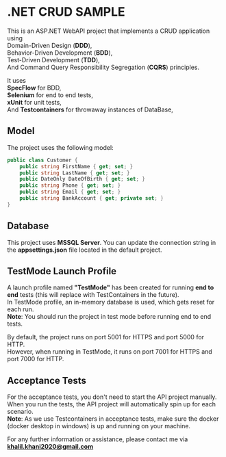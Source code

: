 # .NET CRUD SAMPLE

This is an ASP.NET WebAPI project that implements a CRUD application using  
Domain-Driven Design (**DDD**),  
Behavior-Driven Development (**BDD**),  
Test-Driven Development (**TDD**),  
And Command Query Responsibility Segregation (**CQRS**) principles.  

It uses  
**SpecFlow** for BDD,  
**Selenium** for end to end tests,  
**xUnit** for unit tests,  
And **Testcontainers** for throwaway instances of DataBase,

## Model

The project uses the following model:

```csharp
public class Customer {
    public string FirstName { get; set; }
    public string LastName { get; set; }
    public DateOnly DateOfBirth { get; set; }
    public string Phone { get; set; }
    public string Email { get; set; }
    public string BankAccount { get; private set; }
}
```

## Database  
This project uses **MSSQL Server**. You can update the connection string in the **appsettings.json** file located in the default project.  

## TestMode Launch Profile  
A launch profile named **"TestMode"** has been created for running **end to end** tests (this will replace with TestContainers in the future).  
In TestMode profile, an in-memory database is used, which gets reset for each run.  
**Note**: You should run the project in test mode before running end to end tests.  

By default, the project runs on port 5001 for HTTPS and port 5000 for HTTP.  
However, when running in TestMode, it runs on port 7001 for HTTPS and port 7000 for HTTP.  

## Acceptance Tests  
For the acceptance tests, you don't need to start the API project manually. When you run the tests, the API project will automatically spin up for each scenario.  
**Note**: As we use Testcontainers in acceptance tests, make sure the docker (docker desktop in windows) is up and running on your machine. 

For any further information or assistance, please contact me via **khalil.khani2020@gmail.com**
